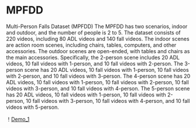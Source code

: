 # MPFDD
Multi-Person Falls Dataset (MPFDD) 
The MPFDD has two scenarios, indoor and outdoor, and the number of people is 2 to 5. The dataset consists of 220 videos, including 80 ADL videos and 140 fall videos. The indoor scenes are action room scenes, including chairs, tables, computers, and other accessories. The outdoor scenes are open-ended, with tables and chairs as the main accessories. Specifically, the 2-person scene includes 20 ADL videos, 10 fall videos with 1-person, and 10 fall videos with 2-person. The 3-person scene has 20 ADL videos, 10 fall videos with 1-person, 10 fall videos with 2-person, and 10 fall videos with 3-person. The 4-person scene has 20 ADL videos, 10 fall videos with 1-person, 10 fall videos with 2-person, 10 fall videos with 3-person, and 10 fall videos with 4-person. The 5-person scene has 20 ADL videos, 10 fall videos with 1-person, 10 fall videos with 2-person, 10 fall videos with 3-person, 10 fall videos with 4-person, and 10 fall videos with 5-person.

！[Demo_1](https://github.com/Hnnuliulei123456/MPFDD/blob/main/demo1.gif)
